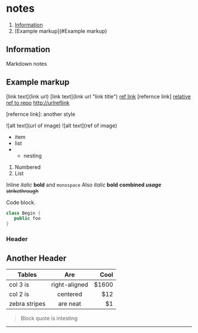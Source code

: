 # notes

1. [Information](#information)
1. [Example markup](#Example markup)

## Information

Markdown notes

## Example markup

[link text](link url)
[link text](link url "link title")
[ref link][Text for ref]
[refernce link]
[relative ref to repo](./somefile.md)
<http://urlreflink>

[text for ref]: http://urlofref
[refernce link]: another style

![alt text](url of image)
![alt text](ref of image)

* item
* list
* * nesting

1. Numbered
1. List

Inline *italic* **bold** and `monospace` Also _italic_ __bold__ **combined _usage_** ~~strikethrough~~

Code block.

```java
class Begin {
   public foo
}
```

### Header

Another Header
--------------

| Tables        | Are           | Cool  |
| ------------- |:-------------:| -----:|
| col 3 is      | right-aligned | $1600 |
| col 2 is      | centered      |   $12 |
| zebra stripes | are neat      |    $1 |

> Block quote
> is intesting

---


